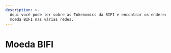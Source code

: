 ```yaml
---
description: >-
  Aqui você pode ler sobre as Tokenomics da BIFI e encontrar os endereços da
  moeda BIFI nas várias redes.
---
```


# Moeda BIFI

